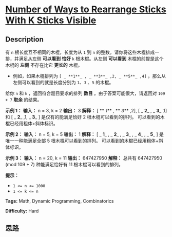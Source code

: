 # [Number of Ways to Rearrange Sticks With K Sticks Visible][title]

## Description

有 `n` 根长度互不相同的木棍，长度为从 `1` 到 `n` 的整数。请你将这些木棍排成一排，并满足从左侧 **可以看到** **恰好** `k`
根木棍。从左侧 **可以看到** 木棍的前提是这个木棍的 **左侧** 不存在比它 **更长的** 木棍。

  * 例如，如果木棍排列为 `[ _ **1**_ , _ **3**_ ,2, _ **5**_ ,4]` ，那么从左侧可以看到的就是长度分别为 `1`、`3` 、`5` 的木棍。

给你 `n` 和 `k` ，返回符合题目要求的排列 **数目** 。由于答案可能很大，请返回对 `109 + 7` **取余** 的结果。

**示例 1：**
            **输入：** n = 3, k = 2    **输出：** 3    **解释：** [ ** _1_** , ** _3_** ,2], [ _ **2**_ , _ **3**_ ,1] 和 [ _ **2**_ ,1, _ **3**_ ] 是仅有的能满足恰好 2 根木棍可以看到的排列。    可以看到的木棍已经用粗体+斜体标识。    

**示例 2：**
            **输入：** n = 5, k = 5    **输出：** 1    **解释：** [ _ **1**_ , _ **2**_ , _ **3**_ , _ **4**_ , _ **5**_ ] 是唯一一种能满足全部 5 根木棍可以看到的排列。    可以看到的木棍已经用粗体+斜体标识。    

**示例 3：**
            **输入：** n = 20, k = 11    **输出：** 647427950    **解释：** 总共有 647427950 (mod 109 + 7) 种能满足恰好有 11 根木棍可以看到的排列。    

**提示：**

  * `1 <= n <= 1000`
  * `1 <= k <= n`


**Tags:** Math, Dynamic Programming, Combinatorics

**Difficulty:** Hard

## 思路

[title]: https://leetcode-cn.com/problems/number-of-ways-to-rearrange-sticks-with-k-sticks-visible
